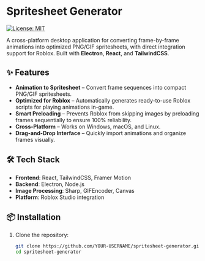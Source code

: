 # Spritesheet Generator
[![License: MIT](https://img.shields.io/badge/License-MIT-yellow.svg)](LICENSE)


A cross-platform desktop application for converting frame-by-frame animations into optimized PNG/GIF spritesheets, with direct integration support for Roblox. Built with **Electron**, **React**, and **TailwindCSS**.

## ✨ Features
- **Animation to Spritesheet** – Convert frame sequences into compact PNG/GIF spritesheets.
- **Optimized for Roblox** – Automatically generates ready-to-use Roblox scripts for playing animations in-game.
- **Smart Preloading** – Prevents Roblox from skipping images by preloading frames sequentially to ensure 100% reliability.
- **Cross-Platform** – Works on Windows, macOS, and Linux.
- **Drag-and-Drop Interface** – Quickly import animations and organize frames visually.

## 🛠️ Tech Stack
- **Frontend**: React, TailwindCSS, Framer Motion
- **Backend**: Electron, Node.js
- **Image Processing**: Sharp, GIFEncoder, Canvas
- **Platform**: Roblox Studio integration

## 📦 Installation
1. Clone the repository:
   ```bash
   git clone https://github.com/YOUR-USERNAME/spritesheet-generator.git
   cd spritesheet-generator
